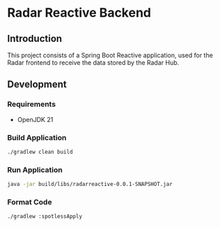 # Radar Reactive Backend

## Introduction

This project consists of a Spring Boot Reactive application, used for the Radar frontend to receive the data stored by the Radar Hub.

## Development

### Requirements

- OpenJDK 21

### Build Application

```sh
./gradlew clean build
```

### Run Application

```sh
java -jar build/libs/radarreactive-0.0.1-SNAPSHOT.jar
```

### Format Code

```sh
./gradlew :spotlessApply
```
